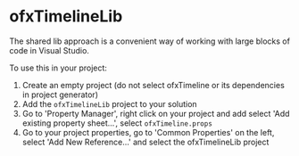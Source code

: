 # ofxTimelineLib

The shared lib approach is a convenient way of working with large blocks of code in Visual Studio.

To use this in your project:

1. Create an empty project (do not select ofxTimeline or its dependencies in project generator)
2. Add the `ofxTimelineLib` project to your solution
3. Go to 'Property Manager', right click on your project and add select 'Add existing property sheet...', select `ofxTimeline.props`
4. Go to your project properties, go to 'Common Properties' on the left, select 'Add New Reference...' and select the ofxTimelineLib project